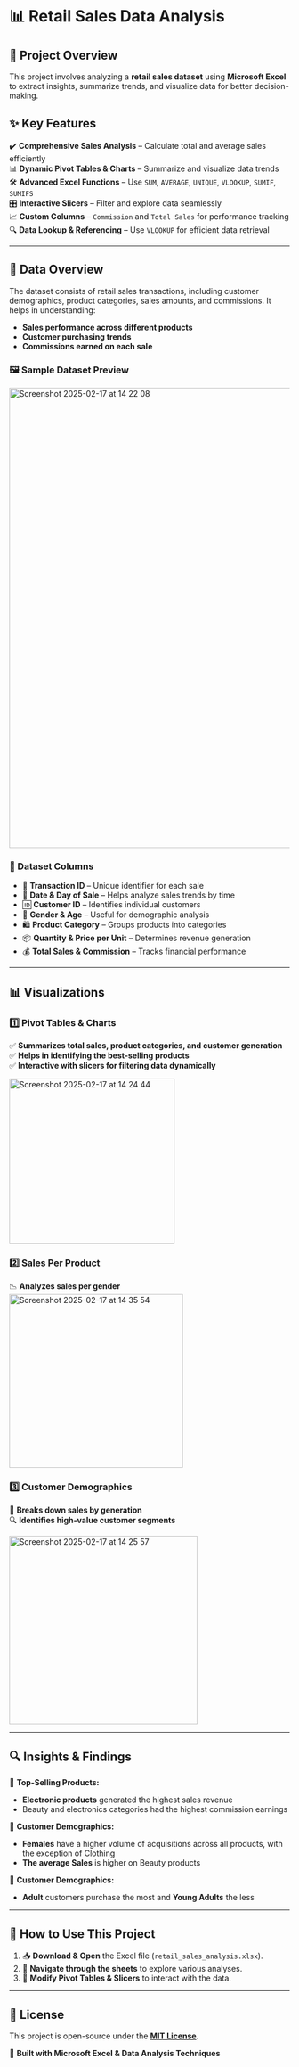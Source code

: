 # 📊 Retail Sales Data Analysis  

## 📌 Project Overview  
This project involves analyzing a **retail sales dataset** using **Microsoft Excel** to extract insights, summarize trends, and visualize data for better decision-making.  
 
## ✨ Key Features  
✔️ **Comprehensive Sales Analysis** – Calculate total and average sales efficiently  
📊 **Dynamic Pivot Tables & Charts** – Summarize and visualize data trends  
🛠️ **Advanced Excel Functions** – Use `SUM`, `AVERAGE`, `UNIQUE`, `VLOOKUP`, `SUMIF`, `SUMIFS`  
🎛️ **Interactive Slicers** – Filter and explore data seamlessly  
📈 **Custom Columns** – `Commission` and `Total Sales` for performance tracking  
🔍 **Data Lookup & Referencing** – Use `VLOOKUP` for efficient data retrieval  

---

## 📂 Data Overview  
The dataset consists of retail sales transactions, including customer demographics, product categories, sales amounts, and commissions. It helps in understanding:  
- **Sales performance across different products**  
- **Customer purchasing trends**  
- **Commissions earned on each sale**  

### 🖼️ Sample Dataset Preview  
<img width="826" alt="Screenshot 2025-02-17 at 14 22 08" src="https://github.com/user-attachments/assets/d4d20928-7f22-4217-b6de-83cf35a939a1" />

### 📑 Dataset Columns  
- 🔢 **Transaction ID** – Unique identifier for each sale  
- 📅 **Date & Day of Sale** – Helps analyze sales trends by time  
- 🆔 **Customer ID** – Identifies individual customers  
- 👥 **Gender & Age** – Useful for demographic analysis  
- 🛍️ **Product Category** – Groups products into categories  
- 📦 **Quantity & Price per Unit** – Determines revenue generation  
- 💰 **Total Sales & Commission** – Tracks financial performance  

---

## 📊 Visualizations  
### 1️⃣ Pivot Tables & Charts  
✅ **Summarizes total sales, product categories, and customer generation**  
✅ **Helps in identifying the best-selling products**  
✅ **Interactive with slicers for filtering data dynamically**  

<img width="297" alt="Screenshot 2025-02-17 at 14 24 44" src="https://github.com/user-attachments/assets/758281e6-12b3-499f-88f5-73788d489fea" />

### 2️⃣ Sales Per Product 
📉 **Analyzes sales per gender**  
<img width="312" alt="Screenshot 2025-02-17 at 14 35 54" src="https://github.com/user-attachments/assets/a25d09ec-1545-45f7-bd8b-cb722e2bb766" />

### 3️⃣ Customer Demographics  
👥 **Breaks down sales by generation**  
🔍 **Identifies high-value customer segments**  

<img width="338" alt="Screenshot 2025-02-17 at 14 25 57" src="https://github.com/user-attachments/assets/e5bf6fed-4615-4414-be99-7f64d075ba8a" />

---

## 🔍 Insights & Findings  
📌 **Top-Selling Products:**  
- **Electronic products** generated the highest sales revenue  
- Beauty and electronics categories had the highest commission earnings  

📌 **Customer Demographics:** 
- **Females** have a higher volume of acquisitions across all products, with the exception of Clothing
- **The average Sales** is higher on Beauty products

📌 **Customer Demographics:**  
- **Adult** customers purchase the most and **Young Adults** the less  

---

## 📖 How to Use This Project
1. 📥 **Download & Open** the Excel file (`retail_sales_analysis.xlsx`).  
2. 📑 **Navigate through the sheets** to explore various analyses.  
3. 🎯 **Modify Pivot Tables & Slicers** to interact with the data. 

---

## 📜 License  
This project is open-source under the **[MIT License](LICENSE)**.  

🚀 **Built with Microsoft Excel & Data Analysis Techniques** 
